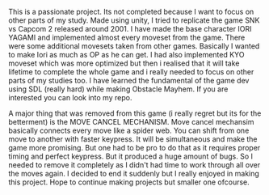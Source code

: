 This is a passionate project. Its not completed because I want to focus on other parts of my study. 
Made using unity, I tried to replicate the game SNK vs Capcom 2 released around 2001. 
I have made the base character IORI YAGAMI and implemented almost every moveset from the game.
There were some additional movesets taken from other games.
Basically I wanted to make Iori as much as OP as he can get.
I had also implemented KYO moveset which was more optimized but then i realised that it will take lifetime to complete the whole game and i really needed to focus on other parts of my studies too.
I have learned the fundamental of the game dev using SDL (really hard) while making Obstacle Mayhem. If you are interested you can look into my repo.

A major thing that was removed from this game (i really regret but its for the betterment) is the MOVE CANCEL MECHANISM.
Move cancel mechansim basically connects every move like a spider web. You can shift from one move to another with faster keypress. It will be simultaneous and make the game more promising. But one had to be pro to do that
as it requires proper timing and perfect keypress.
But it produced a huge amount of bugs. So I needed to remove it completely as I didn't had time to work through all over the moves again.
I decided to end it suddenly but I really enjoyed in making this project.
Hope to continue making projects but smaller one ofcourse.

